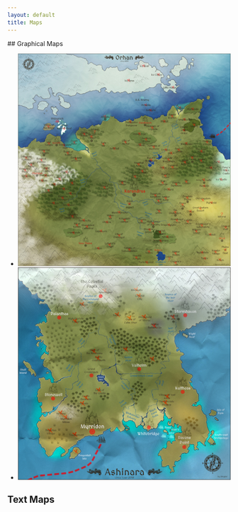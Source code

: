```yaml
---
layout: default
title: Maps
---
```

<p style="background-image: url('/maps/BurningMUD_Orhan');">
## Graphical Maps

* ![Alt text](../images/BurningMUD_Orhan.jpg)
* ![Alt text](../images/BurningMUD_Ashinara.jpg)

## Text Maps
</p>